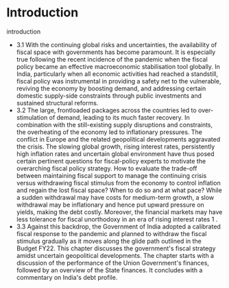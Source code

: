 # Introduction

introduction

- 3.1 With the continuing global risks and uncertainties, the availability of fiscal space with governments has become paramount. It is especially true following the recent incidence of the pandemic when the fiscal policy became an effective macroeconomic stabilisation tool globally. In India, particularly when all economic activities had reached a standstill, fiscal policy was instrumental  in  providing  a  safety  net  to  the  vulnerable,  reviving  the  economy  by  boosting demand, and addressing certain domestic supply-side constraints through public investments and sustained structural reforms.
- 3.2 The large, frontloaded packages across the countries led to over-stimulation of demand, leading to its much faster recovery. In combination with the still-existing supply disruptions and constraints, the overheating of the economy led to inflationary pressures. The conflict in Europe and the related geopolitical developments aggravated the crisis. The slowing global growth, rising interest rates, persistently high inflation rates and uncertain global environment have thus posed certain pertinent questions for fiscal-policy experts to motivate the overarching fiscal policy strategy. How to evaluate the trade-off between maintaining fiscal support to manage the continuing crisis versus withdrawing fiscal stimulus from the economy to control inflation and regain the lost fiscal space? When to do so and at what pace? While a sudden withdrawal may have costs for medium-term growth, a slow withdrawal may be inflationary and hence put upward pressure on yields, making the debt costly. Moreover, the financial markets may have less tolerance for fiscal unorthodoxy in an era of rising interest rates 1 .
- 3.3 Against this backdrop, the Government of India adopted a calibrated fiscal response to the pandemic and planned to withdraw the fiscal stimulus gradually as it moves along the glide path outlined in the Budget FY22. This chapter discusses the government's fiscal strategy amidst uncertain geopolitical developments. The chapter starts with a discussion of the performance of the Union Government's finances, followed by an overview of the State finances. It concludes with a commentary on India's debt profile.

##